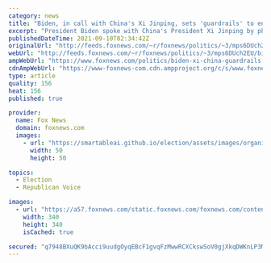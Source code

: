 ```yaml
---
category: news
title: "Biden, in call with China's Xi Jinping, sets 'guardrails' to ensure 'competition does not veer into conflict'"
excerpt: "President Biden spoke with China's President Xi Jinping by phone Thursday night, aiming to set \"guardrails and parameters\" in the U.S.-China relationship to ensure that while the two nations are in \"stiff competition,\" they do not \"veer into conflict,\" senior Biden administration officials said. "
publishedDateTime: 2021-09-10T02:34:42Z
originalUrl: "http://feeds.foxnews.com/~r/foxnews/politics/~3/mps6DUch2EU/biden-xi-china-guardrails"
webUrl: "http://feeds.foxnews.com/~r/foxnews/politics/~3/mps6DUch2EU/biden-xi-china-guardrails"
ampWebUrl: "https://www.foxnews.com/politics/biden-xi-china-guardrails.amp"
cdnAmpWebUrl: "https://www-foxnews-com.cdn.ampproject.org/c/s/www.foxnews.com/politics/biden-xi-china-guardrails.amp"
type: article
quality: 156
heat: 156
published: true

provider:
  name: Fox News
  domain: foxnews.com
  images:
    - url: "https://smartableai.github.io/election/assets/images/organizations/foxnews.com-50x50.jpg"
      width: 50
      height: 50

topics:
  - Election
  - Republican Voice

images:
  - url: "https://a57.foxnews.com/static.foxnews.com/foxnews.com/content/uploads/2020/10/340/340/brooke-singman-headshot.jpg?ve=1&tl=1"
    width: 340
    height: 340
    isCached: true

secured: "q7948BXuQK9bAcci9uudgOyqEBcF1gvqFzMwwRCXCkswSoV0gjXkqDWKnLP3M14WOFBZ/1nJUijL8W6Mt36HsvwtHilfFszTYeRIMDvs1BVgVvY6UUgELoKQY0Dv/CzNyomKaMU1kVnoz4Zn8rFA4yef7j7bdsjDdREfaEVAKWsDuc8mPmYPjiMxfol1mJxPc6pONqBEqL4GhM5FO2sav5SZW7qQ0ecD/mhif4aB12XV85eGzheC9gQ7bvDxOfMiGyDzWgjyAp/d8lv+zYEJZlMTm+Mb2lNCJ72zCMTGSpTq3HgX7PM7+k9fy8yeRK1TcYCOG2DfQv1qrPVKGTq/E2EFstFBekVw8HnQd6xgrts=;AWHLcu6cL4aE3aSv8fbckQ=="
---
```


